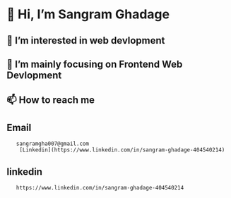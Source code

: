  # 👋 Hi, I’m Sangram Ghadage
## 👀 I’m interested in web devlopment
## 🌱 I’m mainly focusing on Frontend Web Devlopment
## 📫 How to reach me 
  ## Email
       sangramgha007@gmail.com
        [Linkedin](https://www.linkedin.com/in/sangram-ghadage-404540214)
  ##  linkedin
       https://www.linkedin.com/in/sangram-ghadage-404540214
